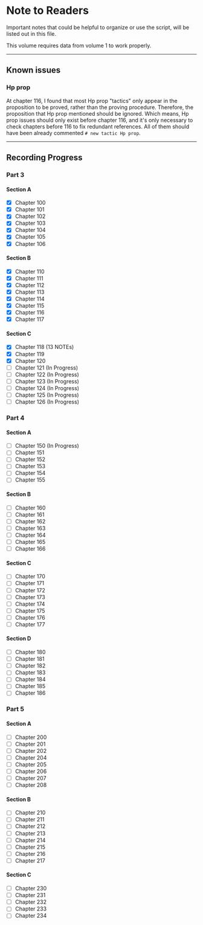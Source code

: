 # Note to Readers

Important notes that could be helpful to organize or use the script, will be listed out in this file.

This volume requires data from volume 1 to work properly.

--------

## Known issues

### Hp prop
At chapter 116, I found that most Hp prop "tactics" only appear in the proposition to be proved, rather than the proving procedure. Therefore, the proposition that
Hp prop mentioned should be ignored. Which means, Hp prop issues should only exist before chapter 116, and it's only necessary
to check chapters before 116 to fix redundant references. All of them should have been already commented `# new tactic Hp prop`.


--------

## Recording Progress

### Part 3
#### Section A

- [x] Chapter 100
- [x] Chapter 101
- [x] Chapter 102
- [x] Chapter 103
- [x] Chapter 104
- [x] Chapter 105
- [x] Chapter 106

#### Section B

- [x] Chapter 110
- [x] Chapter 111
- [x] Chapter 112
- [x] Chapter 113
- [x] Chapter 114
- [x] Chapter 115
- [x] Chapter 116
- [x] Chapter 117

#### Section C

- [x] Chapter 118 (13 NOTEs)
- [x] Chapter 119
- [x] Chapter 120
- [ ] Chapter 121 (In Progress)
- [ ] Chapter 122 (In Progress)
- [ ] Chapter 123 (In Progress)
- [ ] Chapter 124 (In Progress)
- [ ] Chapter 125 (In Progress)
- [ ] Chapter 126 (In Progress)

### Part 4
#### Section A

- [ ] Chapter 150  (In Progress)
- [ ] Chapter 151
- [ ] Chapter 152
- [ ] Chapter 153
- [ ] Chapter 154
- [ ] Chapter 155

#### Section B

- [ ] Chapter 160
- [ ] Chapter 161
- [ ] Chapter 162
- [ ] Chapter 163
- [ ] Chapter 164
- [ ] Chapter 165
- [ ] Chapter 166
  
#### Section C

- [ ] Chapter 170
- [ ] Chapter 171
- [ ] Chapter 172
- [ ] Chapter 173
- [ ] Chapter 174
- [ ] Chapter 175
- [ ] Chapter 176
- [ ] Chapter 177
  
#### Section D

- [ ] Chapter 180
- [ ] Chapter 181
- [ ] Chapter 182
- [ ] Chapter 183
- [ ] Chapter 184
- [ ] Chapter 185
- [ ] Chapter 186

### Part 5
#### Section A

- [ ] Chapter 200
- [ ] Chapter 201
- [ ] Chapter 202
- [ ] Chapter 204
- [ ] Chapter 205
- [ ] Chapter 206
- [ ] Chapter 207
- [ ] Chapter 208
  
#### Section B
- [ ] Chapter 210
- [ ] Chapter 211
- [ ] Chapter 212
- [ ] Chapter 213
- [ ] Chapter 214
- [ ] Chapter 215
- [ ] Chapter 216
- [ ] Chapter 217
  
#### Section C
- [ ] Chapter 230
- [ ] Chapter 231
- [ ] Chapter 232
- [ ] Chapter 233
- [ ] Chapter 234
